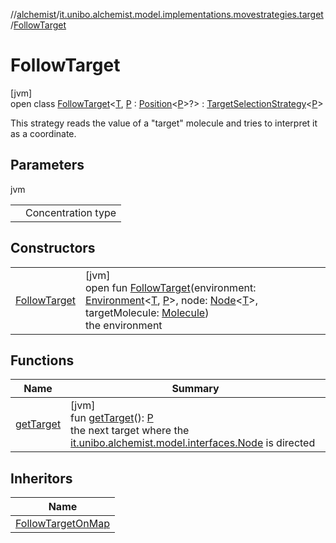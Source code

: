 //[alchemist](../../../index.md)/[it.unibo.alchemist.model.implementations.movestrategies.target](../index.md)/[FollowTarget](index.md)

# FollowTarget

[jvm]\
open class [FollowTarget](index.md)<[T](index.md), [P](index.md) : [Position](../../it.unibo.alchemist.model.interfaces/-position/index.md)<[P](../../it.unibo.alchemist.model.interfaces/-route/index.md)>?> : [TargetSelectionStrategy](../../it.unibo.alchemist.model.interfaces.movestrategies/-target-selection-strategy/index.md)<[P](../../it.unibo.alchemist.model.interfaces/-route/index.md)> 

This strategy reads the value of a "target" molecule and tries to interpret it as a coordinate.

## Parameters

jvm

| | |
|---|---|
| <T> | Concentration type |

## Constructors

| | |
|---|---|
| [FollowTarget](-follow-target.md) | [jvm]<br>open fun [FollowTarget](-follow-target.md)(environment: [Environment](../../it.unibo.alchemist.model.interfaces/-environment/index.md)<[T](../../it.unibo.alchemist.model.implementations.timedistributions/-weibull-distributed-weibull-time/index.md), [P](../../it.unibo.alchemist.model.interfaces/-route/index.md)>, node: [Node](../../it.unibo.alchemist.model.interfaces/-node/index.md)<[T](../../it.unibo.alchemist.model.implementations.timedistributions/-weibull-distributed-weibull-time/index.md)>, targetMolecule: [Molecule](../../it.unibo.alchemist.model.interfaces/-molecule/index.md))<br>the environment |

## Functions

| Name | Summary |
|---|---|
| [getTarget](get-target.md) | [jvm]<br>fun [getTarget](get-target.md)(): [P](../../it.unibo.alchemist.model.interfaces/-route/index.md)<br>the next target where the [it.unibo.alchemist.model.interfaces.Node](../../it.unibo.alchemist.model.interfaces/-node/index.md) is directed |

## Inheritors

| Name |
|---|
| [FollowTargetOnMap](../-follow-target-on-map/index.md) |
